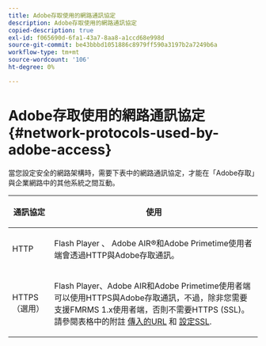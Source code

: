 ```yaml
---
title: Adobe存取使用的網路通訊協定
description: Adobe存取使用的網路通訊協定
copied-description: true
exl-id: f065690d-6fa1-43a7-8aa8-a1ccd68e998d
source-git-commit: be43bbbd1051886c8979ff590a3197b2a7249b6a
workflow-type: tm+mt
source-wordcount: '106'
ht-degree: 0%

---
```


# Adobe存取使用的網路通訊協定 {#network-protocols-used-by-adobe-access}

當您設定安全的網路架構時，需要下表中的網路通訊協定，才能在「Adobe存取」與企業網路中的其他系統之間互動。

<table frame="all" colsep="1" rowsep="1" class="+ topic/table adobe-d/table " id="table-itc-33z-n4"> 
 <thead class="- topic/thead "> 
  <tr rowsep="1" class="- topic/row "> 
   <th colname="1" class="- topic/entry entry"> <p class="- topic/p ">通訊協定 </p> </th> 
   <th colname="2" class="- topic/entry entry"> <p class="- topic/p ">使用 </p> </th> 
  </tr> 
 </thead>
 <tbody class="- topic/tbody "> 
  <tr rowsep="1" class="- topic/row "> 
   <td colname="1" class="- topic/entry "> <p class="- topic/p ">HTTP </p> </td> 
   <td colname="2" class="- topic/entry "> <p class="- topic/p ">Flash Player 、 Adobe AIR®和Adobe Primetime使用者端會透過HTTP與Adobe存取通訊。 </p> </td> 
  </tr> 
  <tr rowsep="0" class="- topic/row "> 
   <td colname="1" class="- topic/entry "> <p class="- topic/p ">HTTPS （選用） </p> </td> 
   <td colname="2" class="- topic/entry "> <p class="- topic/p ">Flash Player、Adobe AIR和Adobe Primetime使用者端可以使用HTTPS與Adobe存取通訊，不過，除非您需要支援FMRMS 1.x使用者端，否則不需要HTTPS (SSL)。 請參閱表格中的附註 <a href="network-topology-firewall-rules.md" format="dita" scope="local"> 傳入的URL</a> 和 <a href="network-topology-nw-protocols.md"> 設定SSL</a>. </p> </td> 
  </tr> 
 </tbody> 
</table>
